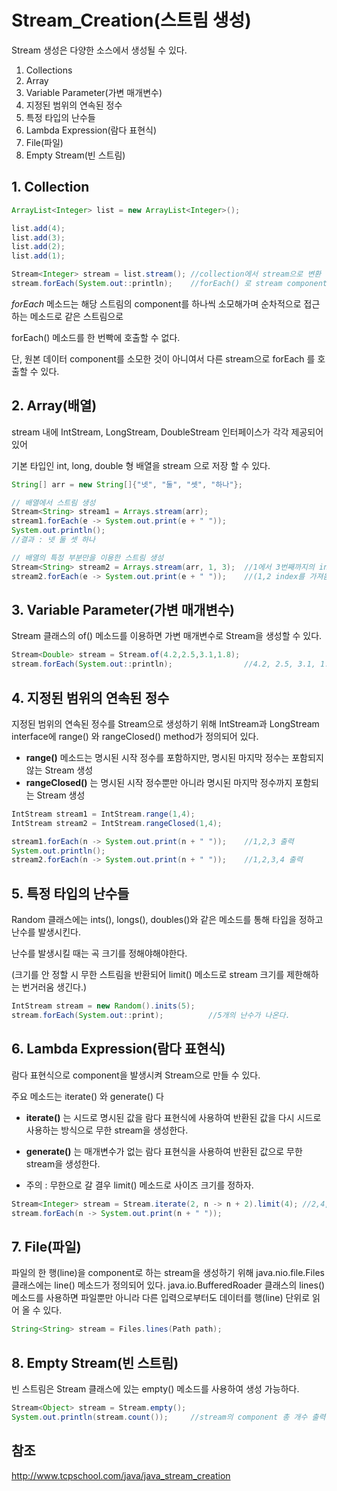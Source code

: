 # Stream_Creation(스트림 생성)

Stream 생성은 다양한 소스에서 생성될 수 있다.

1. Collections
2. Array
3. Variable Parameter(가변 매개변수)
4. 지정된 범위의 연속된 정수
5. 특정 타입의 난수들
6. Lambda Expression(람다 표현식)
7. File(파일)
8. Empty Stream(빈 스트림)

## 1. Collection

```java
ArrayList<Integer> list = new ArrayList<Integer>();

list.add(4);
list.add(3);
list.add(2);
list.add(1);

Stream<Integer> stream = list.stream(); //collection에서 stream으로 변환
stream.forEach(System.out::println);    //forEach() 로 stream component를 순차적으로 접근
```

*forEach* 메소드는 해당 스트림의 component를 하나씩 소모해가며 순차적으로 접근하는 메소드로 같은 스트림으로 

forEach() 메소드를 한 번빡에 호출할 수 없다.

단, 원본 데이터 component를 소모한 것이 아니여서 다른 stream으로 forEach 를 호출할 수 있다.

## 2. Array(배열)

stream 내에 IntStream, LongStream, DoubleStream 인터페이스가 각각 제공되어 있어

기본 타입인 int, long, double 형 배열을 stream 으로 저장 할 수 있다. 

```java
String[] arr = new String[]{"넷", "둘", "셋", "하나"};

// 배열에서 스트림 생성
Stream<String> stream1 = Arrays.stream(arr);
stream1.forEach(e -> System.out.print(e + " "));
System.out.println();
//결과 : 넷 둘 셋 하나

// 배열의 특정 부분만을 이용한 스트림 생성
Stream<String> stream2 = Arrays.stream(arr, 1, 3);  //1에서 3번째까지의 index을 가져온다.
stream2.forEach(e -> System.out.print(e + " "));    //(1,2 index를 가져옴)
```

## 3. Variable Parameter(가변 매개변수)

Stream 클래스의 of() 메소드를 이용하면 가변 매개변수로 Stream을 생성할 수 있다.

```java
Stream<Double> stream = Stream.of(4.2,2.5,3.1,1.8);
stream.forEach(System.out::println);                //4.2, 2.5, 3.1, 1.8 출력
```

## 4. 지정된 범위의 연속된 정수

지정된 범위의 연속된 정수를 Stream으로 생성하기 위해 IntStream과 LongStream interface에 range() 와 rangeClosed() method가 정의되어 있다.

+ **range()** 메소드는 명시된 시작 정수를 포함하지만, 명시된 마지막 정수는 포함되지 않는 Stream 생성
+ **rangeClosed()** 는 명시된 시작 정수뿐만 아니라 명시된 마지막 정수까지 포함되는 Stream 생성

```java
IntStream stream1 = IntStream.range(1,4);
IntStream stream2 = IntStream.rangeClosed(1,4);

stream1.forEach(n -> System.out.print(n + " "));    //1,2,3 출력
System.out.println();
stream2.forEach(n -> System.out.print(n + " "));    //1,2,3,4 출력
```

## 5. 특정 타입의 난수들

Random 클래스에는 ints(), longs(), doubles()와 같은 메소드를 통해 타입을 정하고 난수를 발생시킨다.

난수를 발생시킬 때는 곡 크기를 정해야해야한다.

(크기를 안 정할 시 무한 스트림을 반환되어 limit() 메소드로 stream 크기를 제한해하는 번거러움 생긴다.)

```java
IntStream stream = new Random().inits(5);
stream.forEach(System.out::print);          //5개의 난수가 나온다.
```

## 6. Lambda Expression(람다 표현식)

람다 표현식으로 component을 발생시켜 Stream으로 만들 수 있다.

주요 메소드는 iterate() 와 generate() 다

+ **iterate()** 는 시드로 명시된 값을 람다 표현식에 사용하여 반환된 값을 다시 시드로 사용하는 방식으로 무한 stream을 생성한다.
+ **generate()** 는 매개변수가 없는 람다 표현식을 사용하여 반환된 값으로 무한 stream을 생성한다.

+ 주의 : 무한으로 갈 결우 limit() 메소드로 사이즈 크기를 정하자.

```java
Stream<Integer> stream = Stream.iterate(2, n -> n + 2).limit(4); //2,4,6,8
stream.forEach(n -> System.out.print(n + " "));
```

## 7. File(파일)

파일의 한 행(line)을 component로 하는 stream을 생성하기 위해 java.nio.file.Files 클래스에는 line() 메소드가 정의되어 있다.
java.io.BufferedRoader 클래스의 lines() 메소드를 사용하면 파일뿐만 아니라 다른 입력으로부터도 데이터를 행(line) 단위로 읽어 올 수 있다.

```java
String<String> stream = Files.lines(Path path);
```

## 8. Empty Stream(빈 스트림)

빈 스트림은 Stream 클래스에 있는 empty() 메소드를 사용하여 생성 가능하다.

```java
Stream<Object> stream = Stream.empty();
System.out.println(stream.count());     //stream의 component 총 개수 출력
```


## 참조
http://www.tcpschool.com/java/java_stream_creation